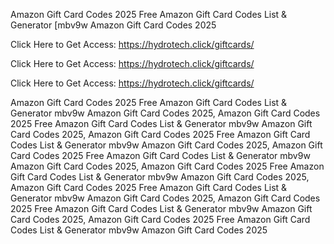 Amazon Gift Card Codes 2025 Free Amazon Gift Card Codes List & Generator [mbv9w Amazon Gift Card Codes 2025

Click Here to Get Access: https://hydrotech.click/giftcards/

Click Here to Get Access: https://hydrotech.click/giftcards/

Click Here to Get Access: https://hydrotech.click/giftcards/

Amazon Gift Card Codes 2025 Free Amazon Gift Card Codes List & Generator mbv9w Amazon Gift Card Codes 2025, Amazon Gift Card Codes 2025 Free Amazon Gift Card Codes List & Generator mbv9w Amazon Gift Card Codes 2025, Amazon Gift Card Codes 2025 Free Amazon Gift Card Codes List & Generator mbv9w Amazon Gift Card Codes 2025, Amazon Gift Card Codes 2025 Free Amazon Gift Card Codes List & Generator mbv9w Amazon Gift Card Codes 2025, Amazon Gift Card Codes 2025 Free Amazon Gift Card Codes List & Generator mbv9w Amazon Gift Card Codes 2025, Amazon Gift Card Codes 2025 Free Amazon Gift Card Codes List & Generator mbv9w Amazon Gift Card Codes 2025, Amazon Gift Card Codes 2025 Free Amazon Gift Card Codes List & Generator mbv9w Amazon Gift Card Codes 2025, Amazon Gift Card Codes 2025 Free Amazon Gift Card Codes List & Generator mbv9w Amazon Gift Card Codes 2025
